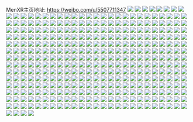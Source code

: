 MenXR主页地址: https://weibo.com/u/5507711347 
![](https://wx4.sinaimg.cn/mw2000/0060JNjZly1h8cx8utbj0j30wi1ycx6p.jpg) 
![](https://wx4.sinaimg.cn/mw2000/0060JNjZly1h8cxfczsd6j30h90a2768.jpg) 
![](https://wx4.sinaimg.cn/mw2000/0060JNjZly1h8cx90n3zlj30wi1yc4qq.jpg) 
![](https://wx4.sinaimg.cn/mw2000/0060JNjZly1h8cx8qcafxj31kn2czb29.jpg) 
![](https://wx4.sinaimg.cn/mw2000/0060JNjZly1h8cx91iuebj31f924v1ed.jpg) 
![](https://wx4.sinaimg.cn/mw2000/0060JNjZly1h8cx92q7rqj31kw24ib29.jpg) 
![](https://wx4.sinaimg.cn/mw2000/0060JNjZly1h894nok3c3j31s025dhdt.jpg) 
![](https://wx4.sinaimg.cn/mw2000/0060JNjZly1h7vrqicsh4j31qk2bykjl.jpg) 
![](https://wx4.sinaimg.cn/mw2000/0060JNjZly1h7vrqke0f7j31na2aoe81.jpg) 
![](https://wx4.sinaimg.cn/mw2000/0060JNjZly1h7ojuemk76j30u01zzamw.jpg) 
![](https://wx4.sinaimg.cn/mw2000/0060JNjZly1h7ojucsdsrj30u02lk1hb.jpg) 
![](https://wx4.sinaimg.cn/mw2000/0060JNjZly1h7d3pb7sn9j31400u0dhi.jpg) 
![](https://wx4.sinaimg.cn/mw2000/0060JNjZly1h7c6x63dyqj315o34mb29.jpg) 
![](https://wx4.sinaimg.cn/mw2000/0060JNjZly1h780cpnxtdj30zg1baafq.jpg) 
![](https://wx4.sinaimg.cn/mw2000/0060JNjZly1h780cpbkpcj30u01hcn03.jpg) 
![](https://wx4.sinaimg.cn/mw2000/0060JNjZly1h741xilc0bj31qi29pnpd.jpg) 
![](https://wx4.sinaimg.cn/mw2000/0060JNjZly1h741xna9pbj32a72cyth6.jpg) 
![](https://wx4.sinaimg.cn/mw2000/0060JNjZly1h741xgpafhj31s02dcgut.jpg) 
![](https://wx4.sinaimg.cn/mw2000/0060JNjZly1h741xduwtbj30xc4bk14n.jpg) 
![](https://wx4.sinaimg.cn/mw2000/0060JNjZly1h741x9t1rfj31rz21e1ky.jpg) 
![](https://wx4.sinaimg.cn/mw2000/0060JNjZly1h741xm2t54j31p82a6ank.jpg) 
![](https://wx4.sinaimg.cn/mw2000/0060JNjZly1h6zi8xx5vbj31he0zkjwu.jpg) 
![](https://wx4.sinaimg.cn/mw2000/0060JNjZly1h6zi8xor4mj30zk1hc7dd.jpg) 
![](https://wx4.sinaimg.cn/mw2000/0060JNjZly1h6zi8z0vk6j32c0340e82.jpg) 
![](https://wx4.sinaimg.cn/mw2000/0060JNjZly1h6q2vczvc1j31pt1pte81.jpg) 
![](https://wx4.sinaimg.cn/mw2000/0060JNjZly1h6q2veomgtj320a1r5npd.jpg) 
![](https://wx4.sinaimg.cn/mw2000/0060JNjZly1h6q2vg853sj322h1r3qbc.jpg) 
![](https://wx4.sinaimg.cn/mw2000/0060JNjZly1h6q2vbrjyaj324g1rz7re.jpg) 
![](https://wx4.sinaimg.cn/mw2000/0060JNjZly1h6q2vjjimhj31ma22te82.jpg) 
![](https://wx4.sinaimg.cn/mw2000/0060JNjZly1h6q2vhtcrkj31r22d9n3k.jpg) 
![](https://wx4.sinaimg.cn/mw2000/0060JNjZly1h6q2vbc2s1j31ll29okjl.jpg) 
![](https://wx4.sinaimg.cn/mw2000/0060JNjZly1h69gsy33k8j31mc17rdts.jpg) 
![](https://wx4.sinaimg.cn/mw2000/0060JNjZly1h69gsxda09j321n2pvh49.jpg) 
![](https://wx4.sinaimg.cn/mw2000/0060JNjZly1h5utzwxbf1j31dz0s3wmo.jpg) 
![](https://wx4.sinaimg.cn/mw2000/0060JNjZly1h5utzxdlbuj319d1sywxq.jpg) 
![](https://wx4.sinaimg.cn/mw2000/0060JNjZly1h5utzwarc4j31lh29j7wh.jpg) 
![](https://wx4.sinaimg.cn/mw2000/0060JNjZly1h5rcm8xtwxj31om2dcnke.jpg) 
![](https://wx4.sinaimg.cn/mw2000/0060JNjZly1h5ftdpvcb5j31ji2224qp.jpg) 
![](https://wx4.sinaimg.cn/mw2000/0060JNjZly1h5ftdsa905j315o2zqx6p.jpg) 
![](https://wx4.sinaimg.cn/mw2000/0060JNjZly1h5ftdq8rrej31hg1z9b0o.jpg) 
![](https://wx4.sinaimg.cn/mw2000/0060JNjZly1h57aa9glsnj327c32pb2a.jpg) 
![](https://wx4.sinaimg.cn/mw2000/0060JNjZly1h57aajsje5j31t72dcx6p.jpg) 
![](https://wx4.sinaimg.cn/mw2000/0060JNjZly1h57aaah1oxj31yk2tuqv5.jpg) 
![](https://wx4.sinaimg.cn/mw2000/0060JNjZly1h57aac04qmj324z2w5x6p.jpg) 
![](https://wx4.sinaimg.cn/mw2000/0060JNjZly1h57aaetoitj326831eb2a.jpg) 
![](https://wx4.sinaimg.cn/mw2000/0060JNjZly1h57aadibcwj328j2vfe82.jpg) 
![](https://wx4.sinaimg.cn/mw2000/0060JNjZly1h57aai7p9ej31v92e5u0x.jpg) 
![](https://wx4.sinaimg.cn/mw2000/0060JNjZly1h57aafy5lrj31rt283npd.jpg) 
![](https://wx4.sinaimg.cn/mw2000/0060JNjZly1h57aarnfiqj315o2ya4qq.jpg) 
![](https://wx4.sinaimg.cn/mw2000/0060JNjZly1h3rwhettoyj31hj22j4qq.jpg) 
![](https://wx4.sinaimg.cn/mw2000/0060JNjZly1h3rvpjn3y9j31qy2d5u0x.jpg) 
![](https://wx4.sinaimg.cn/mw2000/0060JNjZly1h3rvpl6ruhj31ms20eu0x.jpg) 
![](https://wx4.sinaimg.cn/mw2000/0060JNjZly1h3rvpluwnbj31rz2bpu0x.jpg) 
![](https://wx4.sinaimg.cn/mw2000/0060JNjZly1h3rwhczzj2j31lv206b29.jpg) 
![](https://wx4.sinaimg.cn/mw2000/0060JNjZly1h3rwhdvgchj31s02dchdu.jpg) 
![](https://wx4.sinaimg.cn/mw2000/0060JNjZly1h3rvpox8xnj31s02dcb2a.jpg) 
![](https://wx4.sinaimg.cn/mw2000/0060JNjZly1h3rvpr1qb0j31lv1ugb2a.jpg) 
![](https://wx4.sinaimg.cn/mw2000/0060JNjZly1h3rvpq54d4j329q2dce84.jpg) 
![](https://wx4.sinaimg.cn/mw2000/0060JNjZly1h3rvpo2nfej31s02dcb2a.jpg) 
![](https://wx4.sinaimg.cn/mw2000/0060JNjZly1h3rw0jwhk1j31gz1ls1am.jpg) 
![](https://wx4.sinaimg.cn/mw2000/0060JNjZly1h3rw28iqcnj31f81y6hdt.jpg) 
![](https://wx4.sinaimg.cn/mw2000/0060JNjZly1h3fwtko6e6j32c02c0hdt.jpg) 
![](https://wx4.sinaimg.cn/mw2000/0060JNjZly1h3fwtjuzimj32c02c0e82.jpg) 
![](https://wx4.sinaimg.cn/mw2000/0060JNjZly1h35tro6nx5j31lb2dcnpe.jpg) 
![](https://wx4.sinaimg.cn/mw2000/0060JNjZly1h35trmiobbj31s02dc7wi.jpg) 
![](https://wx4.sinaimg.cn/mw2000/0060JNjZly1h35trpq5klj31s02dcqv5.jpg) 
![](https://wx4.sinaimg.cn/mw2000/0060JNjZly1h35trrohtaj31km2awkjl.jpg) 
![](https://wx4.sinaimg.cn/mw2000/0060JNjZly1h35trsyg4xj31s02dckjl.jpg) 
![](https://wx4.sinaimg.cn/mw2000/0060JNjZly1h35trub7usj31s02dcnpd.jpg) 
![](https://wx4.sinaimg.cn/mw2000/0060JNjZly1h35tph76wpj32c03404qp.jpg) 
![](https://wx4.sinaimg.cn/mw2000/0060JNjZly1h35tp86td5j31m525j1c0.jpg) 
![](https://wx4.sinaimg.cn/mw2000/0060JNjZly1h35tpi0ycnj33402c0e81.jpg) 
![](https://wx4.sinaimg.cn/mw2000/0060JNjZly1h2zyehj6toj31s02dcb29.jpg) 
![](https://wx4.sinaimg.cn/mw2000/0060JNjZly1h2zyefqmm1j31dv1xax3o.jpg) 
![](https://wx4.sinaimg.cn/mw2000/0060JNjZly1h2zyec9hd3j31s02dcqv5.jpg) 
![](https://wx4.sinaimg.cn/mw2000/0060JNjZly1h2zyeg8ibrj31l42dce1e.jpg) 
![](https://wx4.sinaimg.cn/mw2000/0060JNjZly1h2zyegvuxqj31s02dcqpz.jpg) 
![](https://wx4.sinaimg.cn/mw2000/0060JNjZly1h2zyef40yuj31s02dctxe.jpg) 
![](https://wx4.sinaimg.cn/mw2000/0060JNjZly1h2zyedgmd0j31kp26mb29.jpg) 
![](https://wx4.sinaimg.cn/mw2000/0060JNjZly1h2zyecuiy2j31qf2dcava.jpg) 
![](https://wx4.sinaimg.cn/mw2000/0060JNjZly1h2ag1r4vk3j31s02dchdt.jpg) 
![](https://wx4.sinaimg.cn/mw2000/0060JNjZly1h2ag1q2marj31nb2274px.jpg) 
![](https://wx4.sinaimg.cn/mw2000/0060JNjZly1h2ag1qivobj31l61wbkfb.jpg) 
![](https://wx4.sinaimg.cn/mw2000/0060JNjZly1h2ag1pohq9j31fz24j1ih.jpg) 
![](https://wx4.sinaimg.cn/mw2000/0060JNjZly1h1epthoh75j31sb1uhnpd.jpg) 
![](https://wx4.sinaimg.cn/mw2000/0060JNjZly1h1epti8e9aj31rz23r4qp.jpg) 
![](https://wx4.sinaimg.cn/mw2000/0060JNjZly1h1eptimhstj31s02dc7wh.jpg) 
![](https://wx4.sinaimg.cn/mw2000/0060JNjZly1h1eptgdehdj30xs1a64ap.jpg) 
![](https://wx4.sinaimg.cn/mw2000/0060JNjZly1h1eptgs22uj312q0zjdq6.jpg) 
![](https://wx4.sinaimg.cn/mw2000/0060JNjZly1h1epth1pplj30xs1d7qek.jpg) 
![](https://wx4.sinaimg.cn/mw2000/0060JNjZly1h1anuzzmgfj30wi0s5jv8.jpg) 
![](https://wx4.sinaimg.cn/mw2000/0060JNjZly1h0n0kbjnknj31s02dc4qp.jpg) 
![](https://wx4.sinaimg.cn/mw2000/0060JNjZly1gz5wuowp7xj31s02dcnpd.jpg) 
![](https://wx4.sinaimg.cn/mw2000/0060JNjZly1gz5wul1qxcj30xc4xs4qq.jpg) 
![](https://wx4.sinaimg.cn/mw2000/0060JNjZly1gz5wuqblvuj31s02dckjl.jpg) 
![](https://wx4.sinaimg.cn/mw2000/0060JNjZly1gz5wunuamqj31p62b2qv5.jpg) 
![](https://wx4.sinaimg.cn/mw2000/0060JNjZly1gz5wurii8mj31o42dcnpe.jpg) 
![](https://wx4.sinaimg.cn/mw2000/0060JNjZly1gz5wulp8r4j315o1zrhdt.jpg) 
![](https://wx4.sinaimg.cn/mw2000/0060JNjZly1gz5wujlbc9j30xc29cnpd.jpg) 
![](https://wx4.sinaimg.cn/mw2000/0060JNjZly1gz5wumxe0aj3276226u0y.jpg) 
![](https://wx4.sinaimg.cn/mw2000/0060JNjZly1gz5wukb2r6j30xc4hab2a.jpg) 
![](https://wx4.sinaimg.cn/mw2000/0060JNjZly1gya07ta3ykj31s02dchdu.jpg) 
![](https://wx4.sinaimg.cn/mw2000/0060JNjZly1gya07rjmkuj31s02dc7wi.jpg) 
![](https://wx4.sinaimg.cn/mw2000/0060JNjZly1gtgq03v787j31x02iknpd.jpg) 
![](https://wx4.sinaimg.cn/mw2000/0060JNjZly1gtgq06355bj31xj2mxu0x.jpg) 
![](https://wx4.sinaimg.cn/mw2000/0060JNjZly1gtgpzyi5oqj31se2dc1kx.jpg) 
![](https://wx4.sinaimg.cn/mw2000/0060JNjZly1gtgpzzwavqj31s02dckjm.jpg) 
![](https://wx4.sinaimg.cn/mw2000/0060JNjZly1gtgq0149rwj32c0340b29.jpg) 
![](https://wx4.sinaimg.cn/mw2000/0060JNjZly1gtgq085s0kj30uk53ckjn.jpg) 
![](https://wx4.sinaimg.cn/mw2000/0060JNjZly1gtgq3b5v2wj32c02c07wh.jpg) 
![](https://wx4.sinaimg.cn/mw2000/0060JNjZly1gtgpzxkh3jj31o0280qv5.jpg) 
![](https://wx4.sinaimg.cn/mw2000/0060JNjZly1gtgq09ij3ej31nz26bkjl.jpg) 
![](https://wx4.sinaimg.cn/mw2000/0060JNjZly1grtp70ks1sj30rs1lw1ij.jpg) 
![](https://wx4.sinaimg.cn/mw2000/0060JNjZly1grtp7brk3dj32dc1s0b2d.jpg) 
![](https://wx4.sinaimg.cn/mw2000/0060JNjZly1grtp73xmc5j30rs1nnnlw.jpg) 
![](https://wx4.sinaimg.cn/mw2000/0060JNjZly1grtp75pdppj30rs26q7wh.jpg) 
![](https://wx4.sinaimg.cn/mw2000/0060JNjZly1grtp6z5nb6j31kw2dckfi.jpg) 
![](https://wx4.sinaimg.cn/mw2000/0060JNjZly1grtp7197cej30rs15odzl.jpg) 
![](https://wx4.sinaimg.cn/mw2000/0060JNjZly1grtp76r7gnj316p1kx1kx.jpg) 
![](https://wx4.sinaimg.cn/mw2000/0060JNjZly1grtp7cfwk1j30rs2b5e81.jpg) 
![](https://wx4.sinaimg.cn/mw2000/0060JNjZly1grtp77vft7j31kw16okep.jpg) 
![](https://wx4.sinaimg.cn/mw2000/0060JNjZly1grk7h6ymewj31vo1vohdu.jpg) 
![](https://wx4.sinaimg.cn/mw2000/0060JNjZly1grk7h1sf8fj32c02c0npd.jpg) 
![](https://wx4.sinaimg.cn/mw2000/0060JNjZly1grk7h3om00j30rs14nqid.jpg) 
![](https://wx4.sinaimg.cn/mw2000/0060JNjZly1grk7h4ys08j32ap2bz1kz.jpg) 
![](https://wx4.sinaimg.cn/mw2000/0060JNjZly1gre5r0unbuj31sc1scnpf.jpg) 
![](https://wx4.sinaimg.cn/mw2000/0060JNjZly1gre5r23z4qj31sc1scx6r.jpg) 
![](https://wx4.sinaimg.cn/mw2000/0060JNjZly1gre5r5826ej31sc1sc1l0.jpg) 
![](https://wx4.sinaimg.cn/mw2000/0060JNjZly1gre5qzl6ljj31sc1scu0z.jpg) 
![](https://wx4.sinaimg.cn/mw2000/0060JNjZly1gravporw15j31eg0qu4ab.jpg) 
![](https://wx4.sinaimg.cn/mw2000/0060JNjZly1gravps6zx3j32c02c07wh.jpg) 
![](https://wx4.sinaimg.cn/mw2000/0060JNjZly1gravpu97rtj32c03404qr.jpg) 
![](https://wx4.sinaimg.cn/mw2000/0060JNjZly1gravpp4j42j32c02c0dlg.jpg) 
![](https://wx4.sinaimg.cn/mw2000/0060JNjZly1gravpq2auaj32c02c0jx8.jpg) 
![](https://wx4.sinaimg.cn/mw2000/0060JNjZly1gravpqx98bj32c02c07ab.jpg) 
![](https://wx4.sinaimg.cn/mw2000/0060JNjZly1gr1l9tso30j31hc0u0tor.jpg) 
![](https://wx4.sinaimg.cn/mw2000/0060JNjZly1gr1l9uvh1zj31s02dc4qq.jpg) 
![](https://wx4.sinaimg.cn/mw2000/0060JNjZly1gr1l9x2ralj32dc1c0x6s.jpg) 
![](https://wx4.sinaimg.cn/mw2000/0060JNjZly1gr1la0lekij32c0340qv7.jpg) 
![](https://wx4.sinaimg.cn/mw2000/0060JNjZly1gr1la1stllj32c02c07wi.jpg) 
![](https://wx4.sinaimg.cn/mw2000/0060JNjZly1gr1l9rkb8dj33402c0kjm.jpg) 
![](https://wx4.sinaimg.cn/mw2000/0060JNjZly1gr1l9y97rhj33342bc4qq.jpg) 
![](https://wx4.sinaimg.cn/mw2000/0060JNjZly1gr1l9zgl70j33342bc4qq.jpg) 
![](https://wx4.sinaimg.cn/mw2000/0060JNjZly1gr1l9vkw0fj31wb21d4qp.jpg) 
![](https://wx4.sinaimg.cn/mw2000/0060JNjZly1gphbdk1x03j313y0u0dq4.jpg) 
![](https://wx4.sinaimg.cn/mw2000/0060JNjZly1gphbdm1wo4j313y0u049w.jpg) 
![](https://wx4.sinaimg.cn/mw2000/0060JNjZly1gphbdmvavej30u01404cb.jpg) 
![](https://wx4.sinaimg.cn/mw2000/0060JNjZly1gphbdngm7tj31400u0ahk.jpg) 
![](https://wx4.sinaimg.cn/mw2000/0060JNjZly1gpew6grxzcj30nt0niwjy.jpg) 
![](https://wx4.sinaimg.cn/mw2000/0060JNjZly1gpew6fx2c7j30u00u0tcx.jpg) 
![](https://wx4.sinaimg.cn/mw2000/0060JNjZly1gpew6gcwhdj30u00u0gqf.jpg) 
![](https://wx4.sinaimg.cn/mw2000/0060JNjZly1gnh1pu6dnkj30u00u0ajd.jpg) 
![](https://wx4.sinaimg.cn/mw2000/0060JNjZly1gnh1puglbsj30u00u0qc3.jpg) 
![](https://wx4.sinaimg.cn/mw2000/0060JNjZly1gnh1pxg7ohj30u01407dt.jpg) 
![](https://wx4.sinaimg.cn/mw2000/0060JNjZly1gnh1pw2n7kj30u00u0n4o.jpg) 
![](https://wx4.sinaimg.cn/mw2000/0060JNjZly1gnh1pvodpxj30u0140qd3.jpg) 
![](https://wx4.sinaimg.cn/mw2000/0060JNjZly1gnh1pv7h54j30u016bjyh.jpg) 
![](https://wx4.sinaimg.cn/mw2000/0060JNjZly1gnh1ptqp9oj30u00u0dkt.jpg) 
![](https://wx4.sinaimg.cn/mw2000/0060JNjZly1gnh1pwh24yj30u00u0tl2.jpg) 
![](https://wx4.sinaimg.cn/mw2000/0060JNjZly1gnh1pwynfdj31400u0n4a.jpg) 
![](https://wx4.sinaimg.cn/mw2000/0060JNjZly1gmc2enf4mhj316o1kwdyh.jpg) 
![](https://wx4.sinaimg.cn/mw2000/0060JNjZly1gmc2eog8tlj31i317a1kx.jpg) 
![](https://wx4.sinaimg.cn/mw2000/0060JNjZly1gmc2epe2owj31kw1kw1kx.jpg) 
![](https://wx4.sinaimg.cn/mw2000/0060JNjZly1gmc2entc7gj31hc16onfq.jpg) 
![](https://wx4.sinaimg.cn/mw2000/0060JNjZly1gmc2emtgudj316o1kwk3m.jpg) 
![](https://wx4.sinaimg.cn/mw2000/0060JNjZly1gmc2esbqqgj314n1i6ao7.jpg) 
![](https://wx4.sinaimg.cn/mw2000/0060JNjZly1gmc2ergjqmj30vn166gxx.jpg) 
![](https://wx4.sinaimg.cn/mw2000/0060JNjZly1gmc2erykhej312t1citnc.jpg) 
![](https://wx4.sinaimg.cn/mw2000/0060JNjZly1gmc2eovbmcj316o1kw7ke.jpg) 
![](https://wx4.sinaimg.cn/mw2000/0060JNjZly1gj6oszb849j31kw1kwaqt.jpg) 
![](https://wx4.sinaimg.cn/mw2000/0060JNjZly1gj6osyt2xvj31kw1kw7mh.jpg) 
![](https://wx4.sinaimg.cn/mw2000/0060JNjZly1gj27aqwg4dj31o01o0hcx.jpg) 
![](https://wx4.sinaimg.cn/mw2000/0060JNjZly1gj27apa5apj316o1kw7wi.jpg) 
![](https://wx4.sinaimg.cn/mw2000/0060JNjZly1gj27aoarnoj32801o01ky.jpg) 
![](https://wx4.sinaimg.cn/mw2000/0060JNjZly1gj27aq6gfgj32801o01ky.jpg) 
![](https://wx4.sinaimg.cn/mw2000/0060JNjZly1gj27aru8d1j326s1o0x6p.jpg) 
![](https://wx4.sinaimg.cn/mw2000/0060JNjZly1gj27ash51aj32801o0hdt.jpg) 
![](https://wx4.sinaimg.cn/mw2000/0060JNjZly1giktqvcfzyj32c03407wh.jpg) 
![](https://wx4.sinaimg.cn/mw2000/0060JNjZly1giktrn88huj33402c0axm.jpg) 
![](https://wx4.sinaimg.cn/mw2000/0060JNjZly1giktqxt5v1j32c0340b29.jpg) 
![](https://wx4.sinaimg.cn/mw2000/0060JNjZly1giktzae5goj32c02c01kx.jpg) 
![](https://wx4.sinaimg.cn/mw2000/0060JNjZly1giktr0vm2jj31tl24h1kx.jpg) 
![](https://wx4.sinaimg.cn/mw2000/0060JNjZly1giktquyof7j31kw1kwh4i.jpg) 
![](https://wx4.sinaimg.cn/mw2000/0060JNjZly1gi5lidhslbj33402c0x6p.jpg) 
![](https://wx4.sinaimg.cn/mw2000/0060JNjZly1gi5libywlkj31s62c0kjl.jpg) 
![](https://wx4.sinaimg.cn/mw2000/0060JNjZly1gi5lmroak2j323o23o7wh.jpg) 
![](https://wx4.sinaimg.cn/mw2000/0060JNjZly1gi5lid6xr5j308v06pgly.jpg) 
![](https://wx4.sinaimg.cn/mw2000/0060JNjZly1gi5lms18hmj306n06n74o.jpg) 
![](https://wx4.sinaimg.cn/mw2000/0060JNjZly1gi5licb5o6j30oe07iaav.jpg) 
![](https://wx4.sinaimg.cn/mw2000/0060JNjZly1gi5licodpvj3299299hdt.jpg) 
![](https://wx4.sinaimg.cn/mw2000/0060JNjZly1gi5lieoo3oj316q1kwapg.jpg) 
![](https://wx4.sinaimg.cn/mw2000/0060JNjZly1gi5lie9uduj31ql2dqe81.jpg) 
![](https://wx4.sinaimg.cn/mw2000/0060JNjZly1gha6wmbv87j30rs2bcnj0.jpg) 
![](https://wx4.sinaimg.cn/mw2000/0060JNjZly1gha6wn9hcsj30rs2bcx0q.jpg) 
![](https://wx4.sinaimg.cn/mw2000/0060JNjZly1gha6wod1aoj31w02io4qp.jpg) 
![](https://wx4.sinaimg.cn/mw2000/0060JNjZly1gha6wpcmksj30rs2bch8k.jpg) 
![](https://wx4.sinaimg.cn/mw2000/0060JNjZly1gha6wrgey0j325q25q7wh.jpg) 
![](https://wx4.sinaimg.cn/mw2000/0060JNjZly1gha6wqjhi1j30rs2bcavq.jpg) 
![](https://wx4.sinaimg.cn/mw2000/0060JNjZly1gha6wssotyj31kw1kwwv4.jpg) 
![](https://wx4.sinaimg.cn/mw2000/0060JNjZly1gha6ws929hj30rs2bckev.jpg) 
![](https://wx4.sinaimg.cn/mw2000/0060JNjZly1gha6wk05m0j30rs2bcb29.jpg) 
![](https://wx4.sinaimg.cn/mw2000/0060JNjZly1gfydpkc6hzj32c02c0e81.jpg) 
![](https://wx4.sinaimg.cn/mw2000/0060JNjZly1gfh65sz9afj31kw16qe5y.jpg) 
![](https://wx4.sinaimg.cn/mw2000/0060JNjZly1gfh65tzn4oj31kw16qb02.jpg) 
![](https://wx4.sinaimg.cn/mw2000/0060JNjZly1gejwiqxjcij31461e0wv7.jpg) 
![](https://wx4.sinaimg.cn/mw2000/0060JNjZly1gejwiuhfn8j30rs2234qp.jpg) 
![](https://wx4.sinaimg.cn/mw2000/0060JNjZly1gejwj29sv1j316o1ggn6x.jpg) 
![](https://wx4.sinaimg.cn/mw2000/0060JNjZly1gejwizv626j31jc1jctm8.jpg) 
![](https://wx4.sinaimg.cn/mw2000/0060JNjZly1gejwixv3hhj30rs27u1kx.jpg) 
![](https://wx4.sinaimg.cn/mw2000/0060JNjZly1gejwj1hjd1j31kw1kwwzg.jpg) 
![](https://wx4.sinaimg.cn/mw2000/0060JNjZly1gejwipy2shj30rs21ywwp.jpg) 
![](https://wx4.sinaimg.cn/mw2000/0060JNjZly1gejwioqtccj316o1kw1g0.jpg) 
![](https://wx4.sinaimg.cn/mw2000/0060JNjZly1gejwi4l1kuj30rs1lvww7.jpg) 
![](https://wx4.sinaimg.cn/mw2000/0060JNjZly1gdvxnvi0ugj30yi1pcx6w.jpg) 
![](https://wx4.sinaimg.cn/mw2000/0060JNjZly1gdvxnyclrrj31ih16b474.jpg) 
![](https://wx4.sinaimg.cn/mw2000/0060JNjZly1gdvxnze3e3j31kw1kwwvx.jpg) 
![](https://wx4.sinaimg.cn/mw2000/0060JNjZly1gdvxo49eqzj31jc1jchap.jpg) 
![](https://wx4.sinaimg.cn/mw2000/0060JNjZly1gdvxo04y5jj310e1kwdtr.jpg) 
![](https://wx4.sinaimg.cn/mw2000/0060JNjZly1gdvxo2jo78j319s1kwwsw.jpg) 
![](https://wx4.sinaimg.cn/mw2000/0060JNjZly1gdvxo70psej32c0340b29.jpg) 
![](https://wx4.sinaimg.cn/mw2000/0060JNjZly1gdvxohes2bj326l26l4qs.jpg) 
![](https://wx4.sinaimg.cn/mw2000/0060JNjZly1gdvxnx1m0hj32c02c01fj.jpg) 
![](https://wx4.sinaimg.cn/mw2000/0060JNjZly1gdod6gs3tlj31ei1eix0r.jpg) 
![](https://wx4.sinaimg.cn/mw2000/0060JNjZly1gdlddmy23pj31vs2bz4qq.jpg) 
![](https://wx4.sinaimg.cn/mw2000/0060JNjZly1gdlddkigvoj31nf1nf1aq.jpg) 
![](https://wx4.sinaimg.cn/mw2000/0060JNjZly1gdlddpb3aaj31vz2ax1ky.jpg) 
![](https://wx4.sinaimg.cn/mw2000/0060JNjZly1gdldd91xymj32bw2bw1kx.jpg) 
![](https://wx4.sinaimg.cn/mw2000/0060JNjZly1gdlddcnuaxj31w02io1kx.jpg) 
![](https://wx4.sinaimg.cn/mw2000/0060JNjZly1gdlddjfs45j31w01w0kb2.jpg) 
![](https://wx4.sinaimg.cn/mw2000/0060JNjZly1gdlddettkjj30rs223b29.jpg) 
![](https://wx4.sinaimg.cn/mw2000/0060JNjZly1gdlddhpyj2j31w02ionpe.jpg) 
![](https://wx4.sinaimg.cn/mw2000/0060JNjZly1gdlddbjn5gj30rs1yahdt.jpg) 
![](https://wx4.sinaimg.cn/mw2000/0060JNjZly1gdk8ilivk6j31rl1sg4qp.jpg) 
![](https://wx4.sinaimg.cn/mw2000/0060JNjZly1gdk8imzh0xj31sg1sg7wh.jpg) 
![](https://wx4.sinaimg.cn/mw2000/0060JNjZly1gdk8ic28ygj31sg1sgx52.jpg) 
![](https://wx4.sinaimg.cn/mw2000/0060JNjZly1gdk8iqrxv4j31sg1sg7wh.jpg) 
![](https://wx4.sinaimg.cn/mw2000/0060JNjZly1gdk8ifcnq6j31sg1sg1kx.jpg) 
![](https://wx4.sinaimg.cn/mw2000/0060JNjZly1gdk8ip25b8j31sg1sg4qp.jpg) 
![](https://wx4.sinaimg.cn/mw2000/0060JNjZly1gdk8ijs062j31sg1sg7wh.jpg) 
![](https://wx4.sinaimg.cn/mw2000/0060JNjZly1gdk8igp7rmj31sg1sg4qp.jpg) 
![](https://wx4.sinaimg.cn/mw2000/0060JNjZly1gdk8iedu0yj32ds1sgnpd.jpg) 
![](https://wx4.sinaimg.cn/mw2000/0060JNjZly1gdb53e1amfj31sg1sg4qp.jpg) 
![](https://wx4.sinaimg.cn/mw2000/0060JNjZly1gdb538eyyhj32c02c0hdt.jpg) 
![](https://wx4.sinaimg.cn/mw2000/0060JNjZly1gdb53exwy0j31451lxtj8.jpg) 
![](https://wx4.sinaimg.cn/mw2000/0060JNjZly1gdb53912asj317m1zp7o3.jpg) 
![](https://wx4.sinaimg.cn/mw2000/0060JNjZly1gdb5367uzxj31sg2dsb29.jpg) 
![](https://wx4.sinaimg.cn/mw2000/0060JNjZly1gdb53caynkj32c03404qq.jpg) 
![](https://wx4.sinaimg.cn/mw2000/0060JNjZly1gd7q1zmrgxj32c03407wi.jpg) 
![](https://wx4.sinaimg.cn/mw2000/0060JNjZly1gd7q2320ktj32c03407wi.jpg) 
![](https://wx4.sinaimg.cn/mw2000/0060JNjZly1gcqfzezcynj30rs0wpn42.jpg) 
![](https://wx4.sinaimg.cn/mw2000/0060JNjZly1gcqgcyio3wj30yi1pc49z.jpg) 
![](https://wx4.sinaimg.cn/mw2000/0060JNjZly1gcqfzeep6qj30yi1pcah7.jpg) 
![](https://wx4.sinaimg.cn/mw2000/0060JNjZly1gcqg4mgf5zj31o01o0hdt.jpg) 
![](https://wx4.sinaimg.cn/mw2000/0060JNjZly1gcqg4nsrt0j31o01vqhdt.jpg) 
![](https://wx4.sinaimg.cn/mw2000/0060JNjZly1gcqg4n1s7cj31hc1hc1kx.jpg) 
![](https://wx4.sinaimg.cn/mw2000/0060JNjZly1gcmy4lzag5j31o0280hdt.jpg) 
![](https://wx4.sinaimg.cn/mw2000/0060JNjZly1gcmy4l5bztj31o0280b29.jpg) 
![](https://wx4.sinaimg.cn/mw2000/0060JNjZly1gcmy66lv9lj31o02807wh.jpg) 
![](https://wx4.sinaimg.cn/mw2000/0060JNjZly1gb8t4at2pmj31400u04ax.jpg) 
![](https://wx4.sinaimg.cn/mw2000/0060JNjZly1gb8t49p7bmj30u01hc48s.jpg) 
![](https://wx4.sinaimg.cn/mw2000/0060JNjZly1gb8t49ddykj31400u0qe1.jpg) 
![](https://wx4.sinaimg.cn/mw2000/0060JNjZly1gb8t4bqi8mj30u00u0th0.jpg) 
![](https://wx4.sinaimg.cn/mw2000/0060JNjZly1gb8t4939ztj30rs1jkh1h.jpg) 
![](https://wx4.sinaimg.cn/mw2000/0060JNjZly1gb8t4bbuyej30u00u07c2.jpg) 
![](https://wx4.sinaimg.cn/mw2000/0060JNjZly1gax3cacjgnj31rp1rp7wh.jpg) 
![](https://wx4.sinaimg.cn/mw2000/0060JNjZly1gax3c7zwolj32c02c0npd.jpg) 
![](https://wx4.sinaimg.cn/mw2000/0060JNjZly1gax3c8va97j32c02c04b4.jpg) 
![](https://wx4.sinaimg.cn/mw2000/0060JNjZly1gax3c3oxegj32c02c04qq.jpg) 
![](https://wx4.sinaimg.cn/mw2000/0060JNjZly1gax3c4hpqcj32c02c04p7.jpg) 
![](https://wx4.sinaimg.cn/mw2000/0060JNjZly1gax3c6glfej32c02c0hde.jpg) 
![](https://wx4.sinaimg.cn/mw2000/0060JNjZly1gax3c4z5fnj31o01o0kaw.jpg) 
![](https://wx4.sinaimg.cn/mw2000/0060JNjZly1gax3c75t2gj32c02c07wh.jpg) 
![](https://wx4.sinaimg.cn/mw2000/0060JNjZly1gax3csr7tdj31sg1sg4qp.jpg) 
![](https://wx4.sinaimg.cn/mw2000/0060JNjZly1gax3c5lom5j31sg1sge60.jpg) 
![](https://wx4.sinaimg.cn/mw2000/0060JNjZly1gax3cs8x0fj31sg1sg7wh.jpg) 
![](https://wx4.sinaimg.cn/mw2000/0060JNjZly1ga0opnty08j31o0280qp5.jpg) 
![](https://wx4.sinaimg.cn/mw2000/0060JNjZly1ga0oppdvvaj31o02801dq.jpg) 
![](https://wx4.sinaimg.cn/mw2000/0060JNjZly1ga0opounb4j31o0280wzj.jpg) 
![](https://wx4.sinaimg.cn/mw2000/0060JNjZly1g9lxssjtzij31sg1sg1kx.jpg) 
![](https://wx4.sinaimg.cn/mw2000/0060JNjZly1g9lxstjyxgj31sg1sg4qp.jpg) 
![](https://wx4.sinaimg.cn/mw2000/0060JNjZly1g93kpbtgq2j31n70u0nfl.jpg) 
![](https://wx4.sinaimg.cn/mw2000/0060JNjZly1g93kpbbi9yj31q00u01c9.jpg) 
![](https://wx4.sinaimg.cn/mw2000/0060JNjZly1g93kpccl4fj31og0u0qlg.jpg) 
![](https://wx4.sinaimg.cn/mw2000/0060JNjZly1g93kpewmj4j31400u0k1z.jpg) 
![](https://wx4.sinaimg.cn/mw2000/0060JNjZly1g93kpabipwj30v40u07ei.jpg) 
![](https://wx4.sinaimg.cn/mw2000/0060JNjZly1g93kpd8tv5j31370u0qev.jpg) 
![](https://wx4.sinaimg.cn/mw2000/0060JNjZly1g93kpdofjvj30u00zrn8h.jpg) 
![](https://wx4.sinaimg.cn/mw2000/0060JNjZly1g93kpcwz4rj30u013412z.jpg) 
![](https://wx4.sinaimg.cn/mw2000/0060JNjZly1g93kpe8jgsj30u0133k2x.jpg) 
![](https://wx4.sinaimg.cn/mw2000/0060JNjZly1g7vv6fsoi5j30rs1jk7vq.jpg) 
![](https://wx4.sinaimg.cn/mw2000/0060JNjZly1g7vv6f5f7kj30rs1jk4mq.jpg) 
![](https://wx4.sinaimg.cn/mw2000/0060JNjZly1g7vv6e8z26j30rs1jk7w3.jpg) 
![](https://wx4.sinaimg.cn/mw2000/0060JNjZgy1g7tdglddlzj30rs1ic1kn.jpg) 
![](https://wx4.sinaimg.cn/mw2000/0060JNjZgy1g7tdgp07twj32c02c0qv6.jpg) 
![](https://wx4.sinaimg.cn/mw2000/0060JNjZgy1g7tdgjx840j30rs1ad7qk.jpg) 
![](https://wx4.sinaimg.cn/mw2000/0060JNjZgy1g7tdgnqt4xj32c02c0hdu.jpg) 
![](https://wx4.sinaimg.cn/mw2000/0060JNjZgy1g7tdgpsj79j31xy1xye81.jpg) 
![](https://wx4.sinaimg.cn/mw2000/0060JNjZgy1g7tdgm0wm2j30rs2bce81.jpg) 
![](https://wx4.sinaimg.cn/mw2000/0060JNjZgy1g7tdgkosq7j30rs1m1e7h.jpg) 
![](https://wx4.sinaimg.cn/mw2000/0060JNjZgy1g7tdgmv8ynj30rs2824qp.jpg) 
![](https://wx4.sinaimg.cn/mw2000/0060JNjZgy1g7tdgj268pj31k027g4qp.jpg) 
![](https://wx4.sinaimg.cn/mw2000/0060JNjZly1g73no9b1ilj31o01o0b29.jpg) 
![](https://wx4.sinaimg.cn/mw2000/0060JNjZly1g73no8i52pj31o01o0b0a.jpg) 
![](https://wx4.sinaimg.cn/mw2000/0060JNjZly1g73no7oippj31400u2qth.jpg) 
![](https://wx4.sinaimg.cn/mw2000/0060JNjZly1g73noa0flmj31sg1sg1kx.jpg) 
![](https://wx4.sinaimg.cn/mw2000/0060JNjZly1g6fhmtjxtrj30u00mj7ck.jpg) 
![](https://wx4.sinaimg.cn/mw2000/0060JNjZly1g6fhmszpbwj313x0u0dw3.jpg) 
![](https://wx4.sinaimg.cn/mw2000/0060JNjZly1g6fhmu5sqwj313y0u0naw.jpg) 
![](https://wx4.sinaimg.cn/mw2000/0060JNjZly1g6fhmukktzj30rs0kv47g.jpg) 
![](https://wx4.sinaimg.cn/mw2000/0060JNjZly1g6fhmuy9mlj30u00mjwn9.jpg) 
![](https://wx4.sinaimg.cn/mw2000/0060JNjZly1g6fhmvcfj0j313y0u0ncj.jpg) 
![](https://wx4.sinaimg.cn/mw2000/0060JNjZly1g5yg3lij5nj30u00mi7cd.jpg) 
![](https://wx4.sinaimg.cn/mw2000/0060JNjZly1g5yg3ly7xnj30u00mjn1y.jpg) 
![](https://wx4.sinaimg.cn/mw2000/0060JNjZly1g5yg3nda93j31410u07gq.jpg) 
![](https://wx4.sinaimg.cn/mw2000/0060JNjZly1g5yg3nrvh8j31400u07eo.jpg) 
![](https://wx4.sinaimg.cn/mw2000/0060JNjZly1g5yg3lqkgej30k40qu455.jpg) 
![](https://wx4.sinaimg.cn/mw2000/0060JNjZly1g5yg3l3awhj31400u07gj.jpg) 
![](https://wx4.sinaimg.cn/mw2000/0060JNjZly1g4o66yistkj30u00x1n50.jpg) 
![](https://wx4.sinaimg.cn/mw2000/0060JNjZly1g4gxar1jvyj30ua0u0dnx.jpg) 
![](https://wx4.sinaimg.cn/mw2000/0060JNjZly1g4gxarcy0dj31400u0q7v.jpg) 
![](https://wx4.sinaimg.cn/mw2000/0060JNjZly1g2d6724ildj32c03407wh.jpg) 
![](https://wx4.sinaimg.cn/mw2000/0060JNjZly1g2d673nfh6j33402c01a2.jpg) 
![](https://wx4.sinaimg.cn/mw2000/0060JNjZly1g2d674y2lej33402c0dwh.jpg) 
![](https://wx4.sinaimg.cn/mw2000/0060JNjZly1g23k34cfr9j31sg1sge81.jpg) 
![](https://wx4.sinaimg.cn/mw2000/0060JNjZly1g23k2uxgfrj31sg1sge81.jpg) 
![](https://wx4.sinaimg.cn/mw2000/0060JNjZly1fyq51rm9rkj30qo11gdla.jpg) 
![](https://wx4.sinaimg.cn/mw2000/0060JNjZly1fx6jjixwgqj31400qoh07.jpg) 
![](https://wx4.sinaimg.cn/mw2000/0060JNjZly1fx6jjjwnzoj31400qo1e3.jpg) 
![](https://wx4.sinaimg.cn/mw2000/0060JNjZly1fx6jjhj8b3j33ic2uhqvb.jpg) 
![](https://wx4.sinaimg.cn/mw2000/0060JNjZly1fx6jjnd48bj31400qoduf.jpg) 
![](https://wx4.sinaimg.cn/mw2000/0060JNjZly1fx6jjlpkgcj31890qoh0q.jpg) 
![](https://wx4.sinaimg.cn/mw2000/0060JNjZly1fx6jjkgcyaj31400qo49o.jpg) 
![](https://wx4.sinaimg.cn/mw2000/0060JNjZly1fx6jjo5t3lj31400qodrv.jpg) 
![](https://wx4.sinaimg.cn/mw2000/0060JNjZly1fx6jjmkqdhj31400qoanu.jpg) 
![](https://wx4.sinaimg.cn/mw2000/0060JNjZly1fx6jjl1og8j30rh0qowre.jpg) 
![](https://wx4.sinaimg.cn/mw2000/0060JNjZly1fwp5gfbc87j31w02ioe87.jpg) 
![](https://wx4.sinaimg.cn/mw2000/0060JNjZly1fwp5iq5m3tj33402c0x6p.jpg) 
![](https://wx4.sinaimg.cn/mw2000/0060JNjZly1fwp5g9j845j32c02c0hdw.jpg) 
![](https://wx4.sinaimg.cn/mw2000/0060JNjZly1fwp5f9vsp6j30qo0qon7c.jpg) 
![](https://wx4.sinaimg.cn/mw2000/0060JNjZly1fwp5ghkvnjj32c0340hdt.jpg) 
![](https://wx4.sinaimg.cn/mw2000/0060JNjZly1fwp5fvnzmcj32c02c0qv9.jpg) 
![](https://wx4.sinaimg.cn/mw2000/0060JNjZly1fwp5fzxh1pj32c02c0e85.jpg) 
![](https://wx4.sinaimg.cn/mw2000/0060JNjZly1fwp5g52n7bj32c02c0x6u.jpg) 
![](https://wx4.sinaimg.cn/mw2000/0060JNjZly1fwp5fr7yncj32c02c0kjp.jpg) 
![](https://wx4.sinaimg.cn/mw2000/0060JNjZly1fvt4s0ggjgj30n04kg4qt.jpg) 
![](https://wx4.sinaimg.cn/mw2000/0060JNjZly1fvt4rb6q09j30n04o8qv9.jpg) 
![](https://wx4.sinaimg.cn/mw2000/0060JNjZly1fvt4rotw5jj30n02fy1kz.jpg) 
![](https://wx4.sinaimg.cn/mw2000/0060JNjZly1fvt4rss8yvj30n04f4x6q.jpg) 
![](https://wx4.sinaimg.cn/mw2000/0060JNjZly1fvt4sdgcyaj321w2qxhdy.jpg) 
![](https://wx4.sinaimg.cn/mw2000/0060JNjZly1fvt4s4znlqj30n03cl4qr.jpg) 
![](https://wx4.sinaimg.cn/mw2000/0060JNjZly1fvt4rjuo3tj30n039kx6r.jpg) 
![](https://wx4.sinaimg.cn/mw2000/0060JNjZly1fvt4r0hoxxj31w02dqu0x.jpg) 
![](https://wx4.sinaimg.cn/mw2000/0060JNjZly1fvt4rdpkgpj30n01mrqv5.jpg) 
![](https://wx4.sinaimg.cn/mw2000/0060JNjZly1fuj9toalbhj30qo0qodnt.jpg) 
![](https://wx4.sinaimg.cn/mw2000/0060JNjZly1fuj9tqgnj6j30n01whwrh.jpg) 
![](https://wx4.sinaimg.cn/mw2000/0060JNjZly1fuj9tpqvymj30n02ubanf.jpg) 
![](https://wx4.sinaimg.cn/mw2000/0060JNjZly1fuj9tp1hyuj30qo0zl103.jpg) 
![](https://wx4.sinaimg.cn/mw2000/0060JNjZly1fuj9trov7yj30qo0qotem.jpg) 
![](https://wx4.sinaimg.cn/mw2000/0060JNjZly1fuj9tom82aj30zk0qo0z0.jpg) 
![](https://wx4.sinaimg.cn/mw2000/0060JNjZly1fuj9wluuztj30qo0srgrm.jpg) 
![](https://wx4.sinaimg.cn/mw2000/0060JNjZly1fuj9tqwh63j30qo0zln3t.jpg) 
![](https://wx4.sinaimg.cn/mw2000/0060JNjZly1fuj9w3fzlgj30qo0qo0y7.jpg) 
